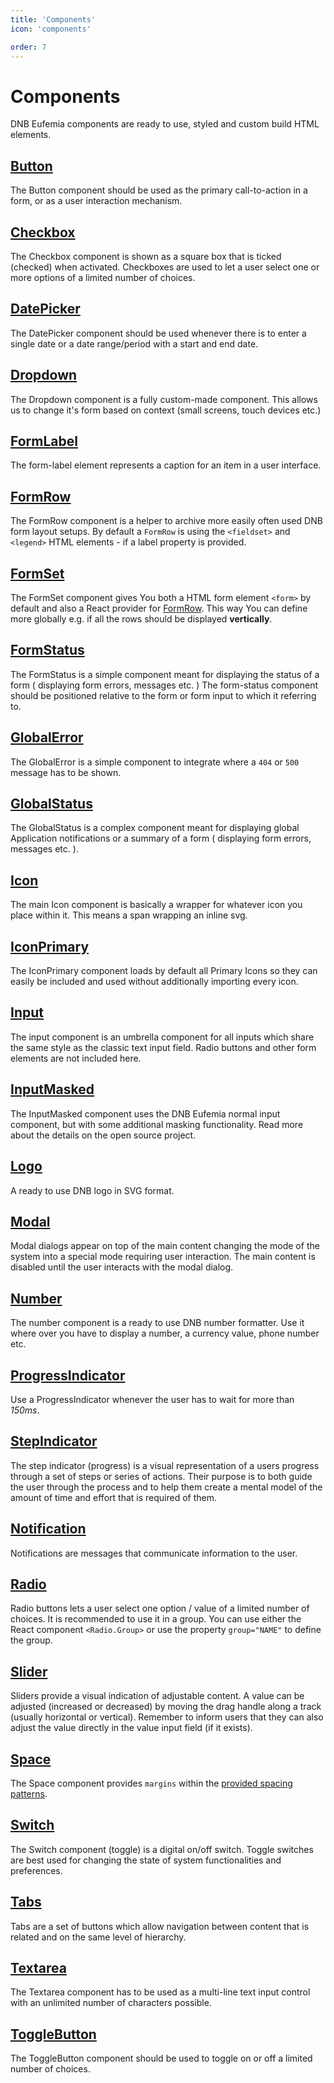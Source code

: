```yaml
---
title: 'Components'
icon: 'components'

order: 7
---
```


# Components

DNB Eufemia components are ready to use, styled and custom build HTML elements.

## [Button](/uilib/components/button)

The Button component should be used as the primary call-to-action in a form, or as a user interaction mechanism.

## [Checkbox](/uilib/components/checkbox)

The Checkbox component is shown as a square box that is ticked (checked) when activated.
Checkboxes are used to let a user select one or more options of a limited number of choices.

## [DatePicker](/uilib/components/date-picker)

The DatePicker component should be used whenever there is to enter a single date or a date range/period with a start and end date.

## [Dropdown](/uilib/components/dropdown)

The Dropdown component is a fully custom-made component. This allows us to change it's form based on context (small screens, touch devices etc.)

## [FormLabel](/uilib/components/form-label)

The form-label element represents a caption for an item in a user interface.

## [FormRow](/uilib/components/form-row)

The FormRow component is a helper to archive more easily often used DNB form layout setups. By default a `FormRow` is using the `<fieldset>` and `<legend>` HTML elements - if a label property is provided.

## [FormSet](/uilib/components/form-set)

The FormSet component gives You both a HTML form element `<form>` by default and also a React provider for [FormRow](/uilib/components/form-row). This way You can define more globally e.g. if all the rows should be displayed **vertically**.

## [FormStatus](/uilib/components/form-status)

The FormStatus is a simple component meant for displaying the status of a form ( displaying form errors, messages etc. ) The form-status component should be positioned relative to the form or form input to which it referring to.

## [GlobalError](/uilib/components/global-error)

The GlobalError is a simple component to integrate where a `404` or `500` message has to be shown.

## [GlobalStatus](/uilib/components/global-status)

The GlobalStatus is a complex component meant for displaying global Application notifications or a summary of a form ( displaying form errors, messages etc. ).

## [Icon](/uilib/components/icon)

The main Icon component is basically a wrapper for whatever icon you place within it. This means a span wrapping an inline svg.

## [IconPrimary](/uilib/components/icon-primary)

The IconPrimary component loads by default all Primary Icons so they can easily be included and used without additionally importing every icon.

## [Input](/uilib/components/input)

The input component is an umbrella component for all inputs which share the same style as the classic text input field. Radio buttons and other form elements are not included here.

## [InputMasked](/uilib/components/input-masked)

The InputMasked component uses the DNB Eufemia normal input component, but with some additional masking functionality. Read more about the details on the open source project.

## [Logo](/uilib/components/logo)

A ready to use DNB logo in SVG format.

## [Modal](/uilib/components/modal)

Modal dialogs appear on top of the main content changing the mode of the system into a special mode requiring user interaction. The main content is disabled until the user interacts with the modal dialog.

## [Number](/uilib/components/number)

The number component is a ready to use DNB number formatter. Use it where over you have to display a number, a currency value, phone number etc.

## [ProgressIndicator](/uilib/components/progress-indicator)

Use a ProgressIndicator whenever the user has to wait for more than _150ms_.

## [StepIndicator](/uilib/components/step-indicator)

The step indicator (progress) is a visual representation of a users progress through a set of steps or series of actions. Their purpose is to both guide the user through the process and to help them create a mental model of the amount of time and effort that is required of them.

## [Notification](/uilib/components/notification)

Notifications are messages that communicate information to the user.

## [Radio](/uilib/components/radio)

Radio buttons lets a user select one option / value of a limited number of choices. It is recommended to use it in a group. You can use either the React component `<Radio.Group>` or use the property `group="NAME"` to define the group.

## [Slider](/uilib/components/slider)

Sliders provide a visual indication of adjustable content. A value can be adjusted (increased or decreased) by moving the drag handle along a track (usually horizontal or vertical). Remember to inform users that they can also adjust the value directly in the value input field (if it exists).

## [Space](/uilib/components/space)

The Space component provides `margins` within the [provided spacing patterns](/uilib/usage/layout/spacing#spacing-helpers).

## [Switch](/uilib/components/switch)

The Switch component (toggle) is a digital on/off switch. Toggle switches are best used for changing the state of system functionalities and preferences.

## [Tabs](/uilib/components/tabs)

Tabs are a set of buttons which allow navigation between content that is related and on the same level of hierarchy.

## [Textarea](/uilib/components/textarea)

The Textarea component has to be used as a multi-line text input control with an unlimited number of characters possible.

## [ToggleButton](/uilib/components/toggle-button)

The ToggleButton component should be used to toggle on or off a limited number of choices.
